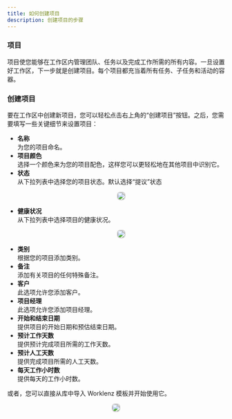 ```yaml
---
title: 如何创建项目
description: 创建项目的步骤
---
```


### 项目

项目使您能够在工作区内管理团队、任务以及完成工作所需的所有内容。一旦设置好工作区，下一步就是创建项目。每个项目都充当着所有任务、子任务和活动的容器。

### 创建项目

要在工作区中创建新项目，您可以轻松点击右上角的“创建项目”按钮。之后，您需要填写一些关键细节来设置项目：

<ul>
<li><b>名称</b><br> 为您的项目命名。</li>
<li><b>项目颜色</b><br> 选择一个颜色来为您的项目配色，这样您可以更轻松地在其他项目中识别它。</li>
<li><b>状态</b><br> 从下拉列表中选择您的项目状态。默认选择“提议”状态 <p align ="center">
<img src="/status.png" style="border: 2px solid #D4d4d4; border-radius: 8px;  ">
</p> </li>
<li><b>健康状况</b><br> 从下拉列表中选择项目的健康状况。 <p align ="center">
<img src="/health.png" style="border: 2px solid #D4d4d4; border-radius: 8px;  ">
</p></li>
<li><b>类别</b><br> 根据您的项目添加类别。</li>
<li><b>备注</b><br> 添加有关项目的任何特殊备注。</li>
<li><b>客户</b><br> 此选项允许您添加客户。</li>
<li><b>项目经理</b><br> 此选项允许您添加项目经理。</li>
<li><b>开始和结束日期</b><br> 提供项目的开始日期和预估结束日期。</li>
<li><b>预计工作天数</b><br> 提供预计完成项目所需的工作天数。</li>
<li><b>预计人工天数</b><br> 提供完成项目所需的人工天数。</li>
<li><b>每天工作小时数</b><br> 提供每天的工作小时数。</li>
</ul>

或者，您可以直接从库中导入 Worklenz 模板并开始使用它。

<p align ="center">
<img src="/template.png" style="border: 2px solid #D4d4d4; border-radius: 8px;  ">
</p>
